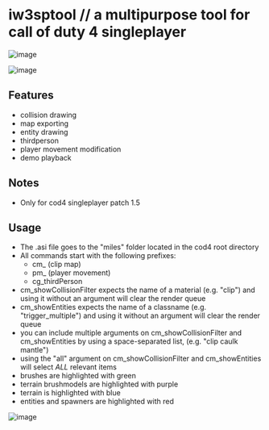 # iw3sptool // a multipurpose tool for call of duty 4 singleplayer

![image](https://github.com/user-attachments/assets/00f2d991-b539-46ef-89be-ecba483e3d57)

![image](https://github.com/kejjjjj/iw3sptool/assets/108032666/d9c08f5e-47fc-4a8a-90e3-eb74a546b0f0)

## Features
- collision drawing
- map exporting 
- entity drawing
- thirdperson
- player movement modification
- demo playback

## Notes
- Only for cod4 singleplayer patch 1.5

## Usage
- The .asi file goes to the "miles" folder located in the cod4 root directory
- All commands start with the following prefixes:
    - cm_ (clip map)
    - pm_ (player movement)
    - cg_thirdPerson
- cm_showCollisionFilter expects the name of a material (e.g. "clip") and using it without an argument will clear the render queue
- cm_showEntities expects the name of a classname (e.g. "trigger_multiple") and using it without an argument will clear the render queue
- you can include multiple arguments on cm_showCollisionFilter and cm_showEntities by using a space-separated list, (e.g. "clip caulk mantle")
- using the "all" argument on cm_showCollisionFilter and cm_showEntities will select *ALL* relevant items
- brushes are highlighted with green
- terrain brushmodels are highlighted with purple
- terrain is highlighted with blue
- entities and spawners are highlighted with red

![image](https://github.com/kejjjjj/iw3sptool/assets/108032666/75698826-97fb-4777-9cd7-b3da8009faf4)
